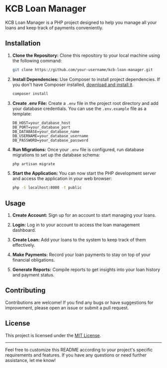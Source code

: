 # KCB Loan Manager

KCB Loan Manager is a PHP project designed to help you manage all your loans and keep track of payments conveniently.

## Installation

1. **Clone the Repository:**
   Clone this repository to your local machine using the following command:
   ```bash
   git clone https://github.com/your-username/kcb-loan-manager.git
   ```

2. **Install Dependencies:**
   Use Composer to install project dependencies. If you don't have Composer installed, [download and install it](https://getcomposer.org/download/).
   ```bash
   composer install
   ```

3. **Create .env File:**
   Create a `.env` file in the project root directory and add your database credentials. You can use the `.env.example` file as a template:
   ```
   DB_HOST=your_database_host
   DB_PORT=your_database_port
   DB_DATABASE=your_database_name
   DB_USERNAME=your_database_username
   DB_PASSWORD=your_database_password
   ```

4. **Run Migrations:**
   Once your `.env` file is configured, run database migrations to set up the database schema:
   ```bash
   php artisan migrate
   ```

5. **Start the Application:**
   You can now start the PHP development server and access the application in your web browser:
   ```bash
   php -S localhost:8000 -t public
   ```

## Usage

1. **Create Account:**
   Sign up for an account to start managing your loans.

2. **Login:**
   Log in to your account to access the loan management dashboard.

3. **Create Loan:**
   Add your loans to the system to keep track of them effectively.

4. **Make Payments:**
   Record your loan payments to stay on top of your financial obligations.

5. **Generate Reports:**
   Compile reports to get insights into your loan history and payment status.

## Contributing

Contributions are welcome! If you find any bugs or have suggestions for improvement, please open an issue or submit a pull request.

## License

This project is licensed under the [MIT License](LICENSE).

---

Feel free to customize this README according to your project's specific requirements and features. If you have any questions or need further assistance, let me know!
